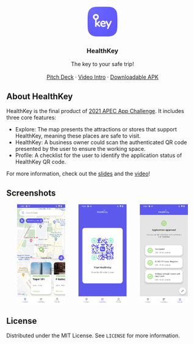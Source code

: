 <!-- PROJECT LOGO -->
<br />
<p align="center">
  <a href="https://github.com/othneildrew/Best-README-Template">
    <img src="images/healthkey_logo.png" alt="Logo" width="80" height="80">
  </a>

  <h3 align="center">HealthKey</h3>

  <p align="center">
    The key to your safe trip!
    <br />
    <br />
    <a href="https://docs.google.com/presentation/d/1YYk5p7MyG7W-k4zXXncC-9Qj5zzEJHGP9Yde7L_zPwc/edit?usp=sharing">Pitch Deck</a>
    ·
    <a href="https://youtu.be/SIcR-WCw000">Video Intro</a>
    ·
    <a href="https://drive.google.com/file/d/1BgCP_uiMCnEsywIELe9L5mNdlcjnvFr6/view?usp=sharing">Downloadable APK</a>
  </p>
</p>


<!-- ABOUT THE PROJECT -->
## About HealthKey

HealthKey is the final product of [2021 APEC App Challenge](https://2021apec.devpost.com/). It includes three core features:

- Explore: The map presents the attractions or stores that support HealthKey, meaning these places are safe to visit.
- HealthKey: A business owner could scan the authenticated QR code presented by the user to ensure the working space.
- Profile: A checklist for the user to identify the application status of HealthKey QR code.

For more information, check out the [slides](https://docs.google.com/presentation/d/1YYk5p7MyG7W-k4zXXncC-9Qj5zzEJHGP9Yde7L_zPwc/edit?usp=sharing) and the [video](https://youtu.be/SIcR-WCw000)!

## Screenshots
<p align="center">
<img src="images/screenshot_explore.png" alt="Explore" width="25%">
&nbsp; &nbsp; &nbsp; &nbsp;
<img src="images/screenshot_healthkey.png" alt="HealthKey" width="25%"> 
&nbsp; &nbsp; &nbsp; &nbsp;
<img src="images/screenshot_profile.png" alt="Profile" width="25%">
</p>


<!-- LICENSE -->
## License

Distributed under the MIT License. See `LICENSE` for more information.

